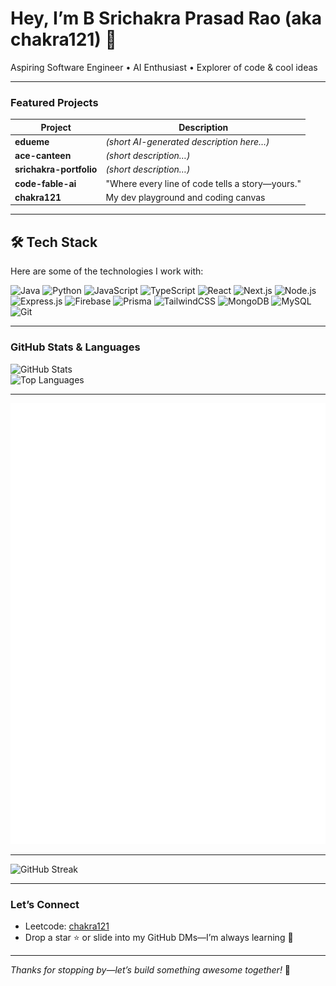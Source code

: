 # Hey, I’m B Srichakra Prasad Rao (aka **chakra121**) 👋

Aspiring Software Engineer • AI Enthusiast • Explorer of code & cool ideas

---

###  Featured Projects

| Project | Description |
|--------|-------------|
| **edueme** | *(short AI-generated description here…)* |
| **ace-canteen** | *(short description…)* |
| **srichakra-portfolio** | *(short description…)* |
| **code-fable-ai** | "Where every line of code tells a story—yours." |
| **chakra121** | My dev playground and coding canvas |

---
## 🛠️ Tech Stack

Here are some of the technologies I work with:

![Java](https://img.shields.io/badge/Java-ED8B00?style=for-the-badge&logo=openjdk&logoColor=white)
![Python](https://img.shields.io/badge/Python-3776AB?style=for-the-badge&logo=python&logoColor=white)
![JavaScript](https://img.shields.io/badge/JavaScript-F7DF1E?style=for-the-badge&logo=javascript&logoColor=black)
![TypeScript](https://img.shields.io/badge/TypeScript-007ACC?style=for-the-badge&logo=typescript&logoColor=white)
![React](https://img.shields.io/badge/React-20232A?style=for-the-badge&logo=react&logoColor=61DAFB)
![Next.js](https://img.shields.io/badge/Next.js-000000?style=for-the-badge&logo=next.js&logoColor=white)
![Node.js](https://img.shields.io/badge/Node.js-43853D?style=for-the-badge&logo=node.js&logoColor=white)
![Express.js](https://img.shields.io/badge/Express.js-404D59?style=for-the-badge)
![Firebase](https://img.shields.io/badge/Firebase-FFCA28?style=for-the-badge&logo=firebase&logoColor=black)
![Prisma](https://img.shields.io/badge/Prisma-2D3748?style=for-the-badge&logo=prisma&logoColor=white)
![TailwindCSS](https://img.shields.io/badge/Tailwind_CSS-38B2AC?style=for-the-badge&logo=tailwind-css&logoColor=white)
![MongoDB](https://img.shields.io/badge/MongoDB-4EA94B?style=for-the-badge&logo=mongodb&logoColor=white)
![MySQL](https://img.shields.io/badge/MySQL-005C84?style=for-the-badge&logo=mysql&logoColor=white)
![Git](https://img.shields.io/badge/Git-F05032?style=for-the-badge&logo=git&logoColor=white)

---

###  GitHub Stats & Languages

![GitHub Stats](https://github-readme-stats.vercel.app/api?username=chakra121&show_icons=true&theme=radical)  
![Top Languages](https://github-readme-stats.vercel.app/api/top-langs/?username=chakra121&layout=compact&theme=radical)

---

![Metrics](./github-metrics.svg)

---
![GitHub Streak](https://streak-stats.demolab.com?user=chakra121&theme=radical&hide_border=true)

---

### Let’s Connect

- Leetcode: [chakra121](https://leetcode.com/u/chakra121/)  
- Drop a star ⭐ or slide into my GitHub DMs—I’m always learning 💬

---

*Thanks for stopping by—let’s build something awesome together!*  🚀  
